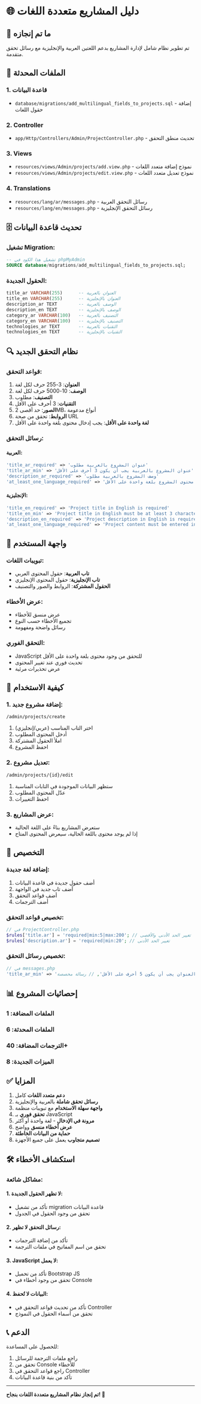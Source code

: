 # 🌐 دليل المشاريع متعددة اللغات

## 🎯 ما تم إنجازه

تم تطوير نظام شامل لإدارة المشاريع بدعم اللغتين العربية والإنجليزية مع رسائل تحقق متقدمة.

## 📁 الملفات المحدثة

### 1. قاعدة البيانات
- `database/migrations/add_multilingual_fields_to_projects.sql` - إضافة حقول اللغات

### 2. Controller
- `app/Http/Controllers/Admin/ProjectController.php` - تحديث منطق التحقق

### 3. Views
- `resources/views/Admin/projects/add.view.php` - نموذج إضافة متعدد اللغات
- `resources/views/Admin/projects/edit.view.php` - نموذج تعديل متعدد اللغات

### 4. Translations
- `resources/lang/ar/messages.php` - رسائل التحقق العربية
- `resources/lang/en/messages.php` - رسائل التحقق الإنجليزية

## 🗄️ تحديث قاعدة البيانات

### تشغيل Migration:
```sql
-- تشغيل هذا الكود في phpMyAdmin
SOURCE database/migrations/add_multilingual_fields_to_projects.sql;
```

### الحقول الجديدة:
```sql
title_ar VARCHAR(255)      -- العنوان بالعربية
title_en VARCHAR(255)      -- العنوان بالإنجليزية
description_ar TEXT        -- الوصف بالعربية
description_en TEXT        -- الوصف بالإنجليزية
category_ar VARCHAR(100)   -- التصنيف بالعربية
category_en VARCHAR(100)   -- التصنيف بالإنجليزية
technologies_ar TEXT       -- التقنيات بالعربية
technologies_en TEXT       -- التقنيات بالإنجليزية
```

## 🔍 نظام التحقق الجديد

### قواعد التحقق:
1. **العنوان**: 3-255 حرف لكل لغة
2. **الوصف**: 10-5000 حرف لكل لغة
3. **التصنيف**: مطلوب
4. **التقنيات**: 3 أحرف على الأقل
5. **الصور**: حد أقصى 2MB، أنواع مدعومة
6. **الروابط**: تحقق من صحة URL
7. **لغة واحدة على الأقل**: يجب إدخال محتوى بلغة واحدة على الأقل

### رسائل التحقق:

#### العربية:
```php
'title_ar_required' => 'عنوان المشروع بالعربية مطلوب'
'title_ar_min' => 'عنوان المشروع بالعربية يجب أن يكون 3 أحرف على الأقل'
'description_ar_required' => 'وصف المشروع بالعربية مطلوب'
'at_least_one_language_required' => 'يجب إدخال محتوى المشروع بلغة واحدة على الأقل'
```

#### الإنجليزية:
```php
'title_en_required' => 'Project title in English is required'
'title_en_min' => 'Project title in English must be at least 3 characters'
'description_en_required' => 'Project description in English is required'
'at_least_one_language_required' => 'Project content must be entered in at least one language'
```

## 🎨 واجهة المستخدم

### تبويبات اللغات:
- **تاب العربية**: حقول المحتوى العربي
- **تاب الإنجليزية**: حقول المحتوى الإنجليزي
- **الحقول المشتركة**: الروابط والصور والتصنيف

### عرض الأخطاء:
- عرض منسق للأخطاء
- تجميع الأخطاء حسب النوع
- رسائل واضحة ومفهومة

### التحقق الفوري:
- JavaScript للتحقق من وجود محتوى بلغة واحدة على الأقل
- تحديث فوري عند تغيير المحتوى
- عرض تحذيرات مرئية

## 🚀 كيفية الاستخدام

### 1. إضافة مشروع جديد:
```
/admin/projects/create
```
1. اختر التاب المناسب (عربي/إنجليزي)
2. أدخل المحتوى المطلوب
3. املأ الحقول المشتركة
4. احفظ المشروع

### 2. تعديل مشروع:
```
/admin/projects/{id}/edit
```
1. ستظهر البيانات الموجودة في التابات المناسبة
2. عدّل المحتوى المطلوب
3. احفظ التغييرات

### 3. عرض المشاريع:
- ستعرض المشاريع بناءً على اللغة الحالية
- إذا لم يوجد محتوى باللغة الحالية، سيعرض المحتوى المتاح

## 🔧 التخصيص

### إضافة لغة جديدة:
1. أضف حقول جديدة في قاعدة البيانات
2. أضف تاب جديد في الواجهة
3. أضف قواعد التحقق
4. أضف الترجمات

### تخصيص قواعد التحقق:
```php
// في ProjectController.php
$rules['title.ar'] = 'required|min:5|max:200'; // تغيير الحد الأدنى والأقصى
$rules['description.ar'] = 'required|min:20'; // تغيير الحد الأدنى
```

### تخصيص رسائل التحقق:
```php
// في messages.php
'title_ar_min' => 'العنوان يجب أن يكون 5 أحرف على الأقل', // رسالة مخصصة
```

## 📊 إحصائيات المشروع

### الملفات المضافة: 1
### الملفات المحدثة: 6
### الترجمات المضافة: 40+
### الميزات الجديدة: 8

## ✅ المزايا

1. **دعم متعدد اللغات** كامل
2. **رسائل تحقق شاملة** بالعربية والإنجليزية
3. **واجهة سهلة الاستخدام** مع تبويبات منظمة
4. **تحقق فوري** بـ JavaScript
5. **مرونة في الإدخال** - لغة واحدة أو أكثر
6. **عرض أخطاء منسق** وواضح
7. **حماية من البيانات الخاطئة**
8. **تصميم متجاوب** يعمل على جميع الأجهزة

## 🛠️ استكشاف الأخطاء

### مشاكل شائعة:

#### 1. لا تظهر الحقول الجديدة:
- تأكد من تشغيل migration قاعدة البيانات
- تحقق من وجود الحقول في الجدول

#### 2. رسائل التحقق لا تظهر:
- تأكد من إضافة الترجمات
- تحقق من اسم المفاتيح في ملفات الترجمة

#### 3. JavaScript لا يعمل:
- تأكد من تحميل Bootstrap JS
- تحقق من وجود أخطاء في Console

#### 4. البيانات لا تُحفظ:
- تأكد من تحديث قواعد التحقق في Controller
- تحقق من أسماء الحقول في النموذج

## 📞 الدعم

للحصول على المساعدة:
1. راجع ملفات الترجمة للرسائل
2. تحقق من Console للأخطاء
3. راجع قواعد التحقق في Controller
4. تأكد من بنية قاعدة البيانات

---
**تم إنجاز نظام المشاريع متعددة اللغات بنجاح! 🎉**
